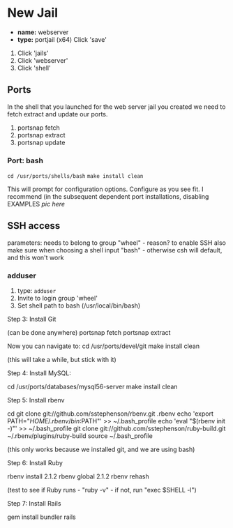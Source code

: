 # New Jail
* **name:** webserver
* **type:** portjail (x64)
Click 'save'


1. Click 'jails'
1. Click 'webserver'
1. Click 'shell'

## Ports
In the shell that you launched for the web server jail you created we need to fetch extract and update our ports.

1. portsnap fetch
1. portsnap extract
1. portsnap update

### Port: bash

`cd /usr/ports/shells/bash`
`make install clean`

This will prompt for configuration options. Configure as you see fit. I recommend (in the subsequent dependent port installations, disabling EXAMPLES *pic here*

## SSH access

parameters: needs to belong to group "wheel" - reason? to enable SSH
also make sure when choosing a shell input "bash" - otherwise csh will default, and this won't work

### adduser
1. type: `adduser`
2. Invite to login group 'wheel'
3. Set shell path to bash (/usr/local/bin/bash)


Step 3: Install Git

(can be done anywhere)
portsnap fetch
portsnap extract

Now you can navigate to:
cd /usr/ports/devel/git
make install clean

(this will take a while, but stick with it)


Step 4: Install MySQL:

cd /usr/ports/databases/mysql56-server
make install clean


Step 5: Install rbenv

cd
git clone git://github.com/sstephenson/rbenv.git .rbenv
echo 'export PATH="$HOME/.rbenv/bin:$PATH"' >> ~/.bash_profile
echo 'eval "$(rbenv init -)"' >> ~/.bash_profile
git clone git://github.com/sstephenson/ruby-build.git ~/.rbenv/plugins/ruby-build
source ~/.bash_profile

(this only works because we installed git, and we are using bash)

Step 6: Install Ruby

rbenv install 2.1.2
rbenv global 2.1.2
rbenv rehash

(test to see if Ruby runs - "ruby -v" - if not, run "exec $SHELL -l")

Step 7: Install Rails

gem install bundler rails
